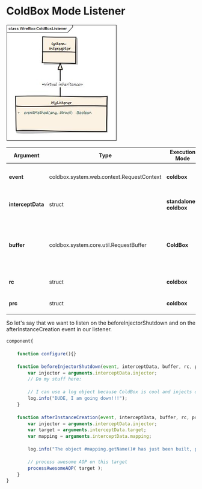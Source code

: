 # ColdBox Mode Listener

![](../../../.gitbook/assets/coldBoxListener.jpg)

| **Argument**      | **Type**                                  | **Execution Mode**     | **Description**                                                               |
| ----------------- | ----------------------------------------- | ---------------------- | ----------------------------------------------------------------------------- |
| **event**         | coldbox.system.web.context.RequestContext | **coldbox**            | The request context of the running request                                    |
| **interceptData** | struct                                    | **standalone-coldbox** | The data structure passed in the event                                        |
| **buffer**        | coldbox.system.core.util.RequestBuffer    | **ColdBox**            | A request buffer object for producing elegant content in ColdBox applications |
| **rc**            | struct                                    | **coldbox**            | Reference to the `rc` scope                                                   |
| **prc**           | struct                                    | **coldbox**            | Reference to the `prc` scope                                                  |

So let's say that we want to listen on the beforeInjectorShutdown and on the afterInstanceCreation event in our listener.

```javascript
component{

    function configure(){}

    function beforeInjectorShutdown(event, interceptData, buffer, rc, prc ){
        var injector = arguments.interceptData.injector;
        // Do my stuff here:

        // I can use a log object because ColdBox is cool and injects one for me already.
        log.info("DUDE, I am going down!!!");
    }

    function afterInstanceCreation(event, interceptData, buffer, rc, prc ){
        var injector = arguments.interceptData.injector;
        var target = arguments.interceptData.target;
        var mapping = arguments.interceptData.mapping;

        log.info("The object #mapping.getName()# has just been built, performing my awesome AOP processing on it.");

        // process awesome AOP on this target
        processAwesomeAOP( target );
    }
}
```
